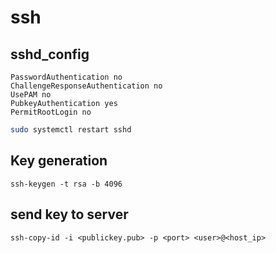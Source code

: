 # ssh
## sshd_config
```
PasswordAuthentication no
ChallengeResponseAuthentication no
UsePAM no
PubkeyAuthentication yes
PermitRootLogin no
```

```sh
sudo systemctl restart sshd
```

## Key generation

```
ssh-keygen -t rsa -b 4096
```

## send key to server

```
ssh-copy-id -i <publickey.pub> -p <port> <user>@<host_ip>
```